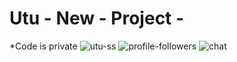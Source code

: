 
# Utu - New - Project - 

*Code is private
<img src="https://i.ibb.co/5s4YnHv/utu-ss.png" alt="utu-ss" border="0">
<img src="https://i.ibb.co/DD42whN/profile-followers.png" alt="profile-followers" border="0">
<img src="https://i.ibb.co/X25MjCj/chat.png" alt="chat" border="0">
